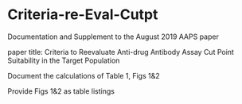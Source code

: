 # Criteria-re-Eval-Cutpt
Documentation and Supplement to the August 2019 AAPS paper

paper title: Criteria to Reevaluate Anti-drug Antibody Assay Cut Point Suitability in the Target Population

Document the calculations of Table 1, Figs 1&2

Provide Figs 1&2 as table listings
